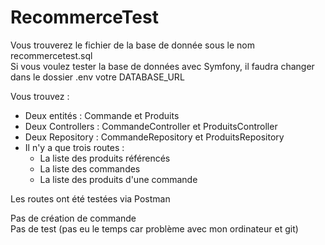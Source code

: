 ﻿# RecommerceTest


Vous trouverez le fichier de la base de donnée sous le nom recommercetest.sql <br> Si vous voulez tester la base de données avec Symfony, il faudra changer dans le dossier .env votre DATABASE_URL

Vous trouvez :

- Deux entités : Commande et Produits
- Deux Controllers : CommandeController et ProduitsController
- Deux Repository : CommandeRepository et ProduitsRepository
- Il n'y a que trois routes :
    - La liste des produits référencés
    - La liste des commandes
    - La liste des produits d'une commande

Les routes ont été testées via Postman <br>

Pas de création de commande <br>
Pas de test (pas eu le temps car problème avec mon ordinateur et git)
